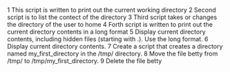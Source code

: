 1 This script is written to print out the current working directory
2 Second script is to list the contect of the directory
3 Third script takes or changes the directory of the user to home
4 Forth script is written to print out the  current directory contents in a long format
5 Display current directory contents, including hidden files (starting with .). Use the long format.
6 Display current directory contents.
7 Create a script that creates a directory named my_first_directory in the /tmp/ directory.
8 Move the file betty from /tmp/ to /tmp/my_first_directory.
9 Delete the file betty
